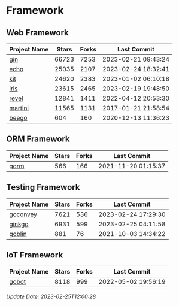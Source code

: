 # Framework

## Web Framework
| Project Name | Stars | Forks | Last Commit |
| ------------ | ----- | ----- | ----------- |
| [gin](https://github.com/gin-gonic/gin) | 66723 | 7253 | 2023-02-21 09:43:24 |
| [echo](https://github.com/labstack/echo) | 25035 | 2107 | 2023-02-24 18:32:41 |
| [kit](https://github.com/go-kit/kit) | 24620 | 2383 | 2023-01-02 06:10:18 |
| [iris](https://github.com/kataras/iris) | 23615 | 2465 | 2023-02-19 19:48:50 |
| [revel](https://github.com/revel/revel) | 12841 | 1411 | 2022-04-12 20:53:30 |
| [martini](https://github.com/go-martini/martini) | 11565 | 1131 | 2017-01-21 21:58:54 |
| [beego](https://github.com/astaxie/beego) | 604 | 160 | 2020-12-13 11:36:23 |

## ORM Framework
| Project Name | Stars | Forks | Last Commit |
| ------------ | ----- | ----- | ----------- |
| [gorm](https://github.com/jinzhu/gorm) | 566 | 166 | 2021-11-20 01:15:37 |

## Testing Framework
| Project Name | Stars | Forks | Last Commit |
| ------------ | ----- | ----- | ----------- |
| [goconvey](https://github.com/smartystreets/goconvey) | 7621 | 536 | 2023-02-24 17:29:30 |
| [ginkgo](https://github.com/onsi/ginkgo) | 6931 | 599 | 2023-02-25 04:11:58 |
| [goblin](https://github.com/franela/goblin) | 881 | 76 | 2021-10-03 14:34:22 |

## IoT Framework
| Project Name | Stars | Forks | Last Commit |
| ------------ | ----- | ----- | ----------- |
| [gobot](https://github.com/hybridgroup/gobot) | 8118 | 999 | 2022-05-02 19:56:19 |

*Update Date: 2023-02-25T12:00:28*